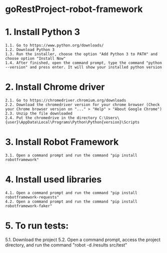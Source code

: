 # goRestProject-robot-framework

# 1. Install Python 3 
	1.1. Go to https://www.python.org/downloads/
	1.2. Download Python 3
	1.3. Run the installer, choose the option "Add Python 3 to PATH" and choose option "Install Now"
	1.4. After finished, open the command prompt, type the command "python --version" and press enter. It will show your installed python version

# 2. Install Chrome driver
	2.1. Go to https://chromedriver.chromium.org/downloads
	2.2. Download the chromedriver version for your chrome browser (Check your Chrome browser version on "..." > "Help" > "About Google Chrome")
	2.3. Unzip the file downloaded
	2.4. Put the chromedrive in the directory C:\Users\{user}\AppData\Local\Programs\Python\Python{version}\Scripts

# 3. Install Robot Framework
	3.1. Open a command prompt and run the command "pip install robotframework"

# 4. Install used libraries
	4.1. Open a command prompt and run the command "pip install robotframework-requests"
	4.2. Open a command prompt and run the command "pip install robotframework-faker"

# 5. To run tests:
  5.1. Download the project
  5.2. Open a command prompt, access the project directory, and run the command "robot -d /results src/test"
